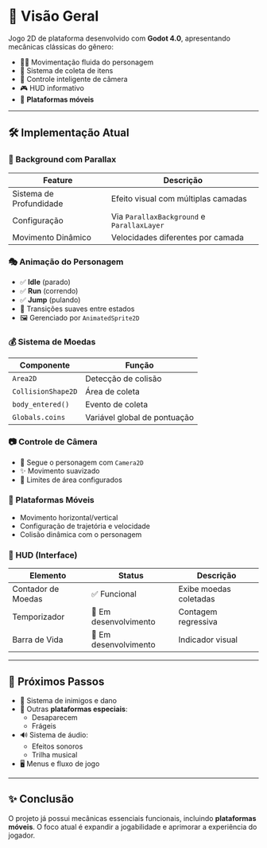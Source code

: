 # 📜 Visão Geral  
Jogo 2D de plataforma desenvolvido com **Godot 4.0**, apresentando mecânicas clássicas do gênero:  
- 🏃‍♂️ Movimentação fluida do personagem  
- 🧲 Sistema de coleta de itens  
- 🎥 Controle inteligente de câmera  
- 🎮 HUD informativo  
- 🧱 **Plataformas móveis**  

---

## 🛠️ Implementação Atual  

### 🌌 Background com Parallax  
| **Feature**            | **Descrição**                              |  
|-------------------------|--------------------------------------------|  
| Sistema de Profundidade | Efeito visual com múltiplas camadas        |  
| Configuração            | Via `ParallaxBackground` e `ParallaxLayer` |  
| Movimento Dinâmico      | Velocidades diferentes por camada          |  

### 🎭 Animação do Personagem  
- ✅ **Idle** (parado)  
- ✅ **Run** (correndo)  
- ✅ **Jump** (pulando)  
- 🔄 Transições suaves entre estados  
- 🖼️ Gerenciado por `AnimatedSprite2D`  

### 💰 Sistema de Moedas  
| **Componente**         | **Função**                          |  
|-------------------------|-------------------------------------|  
| `Area2D`               | Detecção de colisão                |  
| `CollisionShape2D`     | Área de coleta                     |  
| `body_entered()`       | Evento de coleta                   |  
| `Globals.coins`        | Variável global de pontuação       |  

### 📷 Controle de Câmera  
- 🎯 Segue o personagem com `Camera2D`  
- ✨ Movimento suavizado  
- 🚧 Limites de área configurados  

### 🧱 Plataformas Móveis  
- Movimento horizontal/vertical  
- Configuração de trajetória e velocidade  
- Colisão dinâmica com o personagem  

### 🎪 HUD (Interface)  
| **Elemento**         | **Status**            | **Descrição**               |  
|-----------------------|-----------------------|----------------------------|  
| Contador de Moedas    | ✅ Funcional          | Exibe moedas coletadas      |  
| Temporizador          | 🚧 Em desenvolvimento | Contagem regressiva         |  
| Barra de Vida         | 🚧 Em desenvolvimento | Indicador visual           |  

---

## 🚀 Próximos Passos  
- 🎯 Sistema de inimigos e dano  
- 🧱 Outras **plataformas especiais**:  
  - Desaparecem  
  - Frágeis  
- 🔊 Sistema de áudio:  
  - Efeitos sonoros  
  - Trilha musical  
- 🖥️ Menus e fluxo de jogo  

---

## ✨ Conclusão  
O projeto já possui mecânicas essenciais funcionais, incluindo **plataformas móveis**. O foco atual é expandir a jogabilidade e aprimorar a experiência do jogador.  
